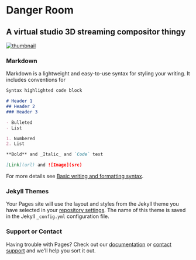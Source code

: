 # Danger Room 

## A virtual studio 3D streaming compositor thingy

[![thumbnail](https://user-images.githubusercontent.com/933826/156462219-cfbcd853-4a20-42af-8c81-6c824569efb0.png)](https://user-images.githubusercontent.com/933826/156461249-4f9a5ed1-239e-4080-b728-5fe534f5a253.mp4)



### Markdown

Markdown is a lightweight and easy-to-use syntax for styling your writing. It includes conventions for

```markdown
Syntax highlighted code block

# Header 1
## Header 2
### Header 3

- Bulleted
- List

1. Numbered
2. List

**Bold** and _Italic_ and `Code` text

[Link](url) and ![Image](src)
```

For more details see [Basic writing and formatting syntax](https://docs.github.com/en/github/writing-on-github/getting-started-with-writing-and-formatting-on-github/basic-writing-and-formatting-syntax).

### Jekyll Themes

Your Pages site will use the layout and styles from the Jekyll theme you have selected in your [repository settings](https://github.com/DanShahinConsulting/virtualset-electron/settings/pages). The name of this theme is saved in the Jekyll `_config.yml` configuration file.

### Support or Contact

Having trouble with Pages? Check out our [documentation](https://docs.github.com/categories/github-pages-basics/) or [contact support](https://support.github.com/contact) and we’ll help you sort it out.
